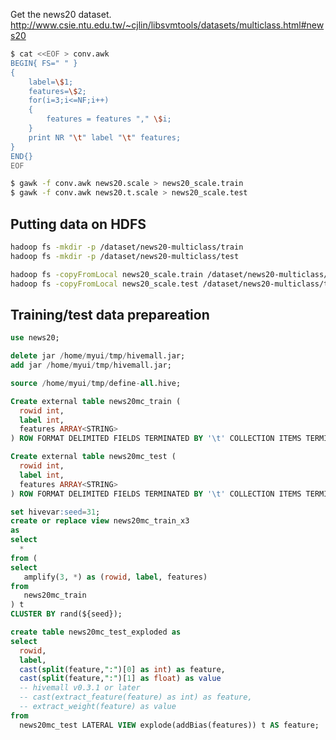 <!-- 
  Hivemall: Hive scalable Machine Learning Library
  
  Licensed under the Apache License, Version 2.0 (the "License");
  you may not use this file except in compliance with the License.
  You may obtain a copy of the License at
  
          http://www.apache.org/licenses/LICENSE-2.0
          
  Unless required by applicable law or agreed to in writing, software
  distributed under the License is distributed on an "AS IS" BASIS,
  WITHOUT WARRANTIES OR CONDITIONS OF ANY KIND, either express or implied.
  See the License for the specific language governing permissions and
  limitations under the License.
-->

Get the news20 dataset.
http://www.csie.ntu.edu.tw/~cjlin/libsvmtools/datasets/multiclass.html#news20

```sh
$ cat <<EOF > conv.awk
BEGIN{ FS=" " }
{
    label=\$1;
    features=\$2;
    for(i=3;i<=NF;i++)
    {
        features = features "," \$i;
    }
    print NR "\t" label "\t" features;
}
END{}
EOF

$ gawk -f conv.awk news20.scale > news20_scale.train
$ gawk -f conv.awk news20.t.scale > news20_scale.test
```

## Putting data on HDFS
```sh
hadoop fs -mkdir -p /dataset/news20-multiclass/train
hadoop fs -mkdir -p /dataset/news20-multiclass/test

hadoop fs -copyFromLocal news20_scale.train /dataset/news20-multiclass/train
hadoop fs -copyFromLocal news20_scale.test /dataset/news20-multiclass/test
```

## Training/test data prepareation
```sql
use news20;

delete jar /home/myui/tmp/hivemall.jar;
add jar /home/myui/tmp/hivemall.jar;

source /home/myui/tmp/define-all.hive;

Create external table news20mc_train (
  rowid int,
  label int,
  features ARRAY<STRING>
) ROW FORMAT DELIMITED FIELDS TERMINATED BY '\t' COLLECTION ITEMS TERMINATED BY "," STORED AS TEXTFILE LOCATION '/dataset/news20-multiclass/train';

Create external table news20mc_test (
  rowid int, 
  label int,
  features ARRAY<STRING>
) ROW FORMAT DELIMITED FIELDS TERMINATED BY '\t' COLLECTION ITEMS TERMINATED BY "," STORED AS TEXTFILE LOCATION '/dataset/news20-multiclass/test';

set hivevar:seed=31;
create or replace view news20mc_train_x3
as
select 
  * 
from (
select
   amplify(3, *) as (rowid, label, features)
from  
   news20mc_train 
) t
CLUSTER BY rand(${seed});

create table news20mc_test_exploded as
select 
  rowid,
  label,
  cast(split(feature,":")[0] as int) as feature,
  cast(split(feature,":")[1] as float) as value
  -- hivemall v0.3.1 or later
  -- cast(extract_feature(feature) as int) as feature,
  -- extract_weight(feature) as value
from 
  news20mc_test LATERAL VIEW explode(addBias(features)) t AS feature;
```